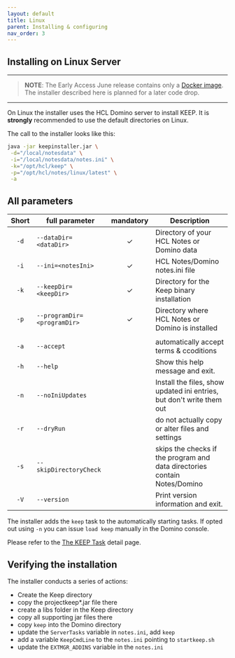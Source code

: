 ```yaml
---
layout: default
title: Linux
parent: Installing & configuring
nav_order: 3
---
```


## Installing on Linux Server

---

> **NOTE**: The Early Access June release contains only a [Docker image](../docker). The installer described here is planned for a later code drop.

---

On Linux the installer uses the HCL Domino server to install KEEP.
It is **strongly** recommended to use the default directories on Linux.

The call to the installer looks like this:

```bash
java -jar keepinstaller.jar \
 -d="/local/notesdata" \
 -i="/local/notesdata/notes.ini" \
 -k="/opt/hcl/keep" \
 -p="/opt/hcl/notes/linux/latest" \
 -a
```

## All parameters

| Short | full parameter              | mandatory | Description                                                                     |
| :---: | --------------------------- | :-------: | ------------------------------------------------------------------------------- |
| `-d`  | `--dataDir=<dataDir>`       |     ✓     | Directory of your HCL Notes or Domino data                                      |
| `-i`  | `--ini=<notesIni>`          |     ✓     | HCL Notes/Domino notes.ini file                                                 |
| `-k`  | `--keepDir=<keepDir>`       |     ✓     | Directory for the Keep binary installation                                      |
| `-p`  | `--programDir=<programDir>` |     ✓     | Directory where HCL Notes or Domino is installed                                |
|       |                             |           |
| `-a`  | `--accept`                  |           | automatically accept terms & ccoditions                                         |
| `-h`  | `--help`                    |           | Show this help message and exit.                                                |
| `-n`  | `--noIniUpdates`            |           | Install the files, show updated ini entries, but don't write them out           |
| `-r`  | `--dryRun`                  |           | do not actually copy or alter files and settings                                |
| `-s`  | `--skipDirectoryCheck`      |           | skips the checks if the program and data directories<br /> contain Notes/Domino |
| `-V`  | `--version`                 |           | Print version information and exit.                                             |

The installer adds the `keep` task to the automatically starting tasks. If opted out using `-n` you can issue `load keep` manually in the Domino console.

Please refer to the [The KEEP Task](../../usingkeep/keeptask) detail page.

## Verifying the installation

The installer conducts a series of actions:

- Create the Keep directory
- copy the projectkeep\*.jar file there
- create a libs folder in the Keep directory
- copy all supporting jar files there
- copy `keep` into the Domino directory
- update the `ServerTasks` variable in `notes.ini`, add `keep`
- add a variable `KeepCmdLine` to the `notes.ini` pointing to `startkeep.sh`
- update the `EXTMGR_ADDINS` variable in the `notes.ini`
